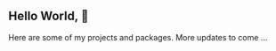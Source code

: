 ## Hello World, 👋
 Here are some of my projects and packages. More updates to come ...
<!--
**btarun13/btarun13** is a ✨ _special_ ✨ repository because its `README.md` (this file) appears on your GitHub profile.

Here are some ideas to get you started:

- 🔭 I’m currently working on ...
- 🌱 I’m currently learning Geometric Deep Learning, Probablistic Graphical modelling and Software design
- 👯 I’m looking to collaborate on ...
- 🤔 I’m looking for help with structuring my code and building scalable packages and tools
- 💬 Ask me about ...
- 📫 How to reach me: send me an email on tarunnaithani20@gmail.com

- ⚡ Fun fact: ...
-->

